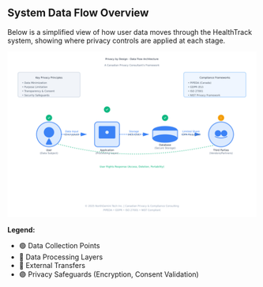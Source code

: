 ## System Data Flow Overview

Below is a simplified view of how user data moves through the HealthTrack system,
showing where privacy controls are applied at each stage.

![System Data Flow Diagram](https://github.com/LA-cmd-prompt/images-.gitkeep/blob/main/privacy-data-flow-diagram.jpeg)


**Legend:**
- 🟢 Data Collection Points  
- 🔵 Data Processing Layers  
- 🔴 External Transfers  
- 🟣 Privacy Safeguards (Encryption, Consent Validation)
